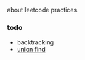 about leetcode practices.

### todo
- backtracking
- [union find](https://www.coursera.org/learn/algorithms-part1/lecture/fjxHC/dynamic-connectivity)
